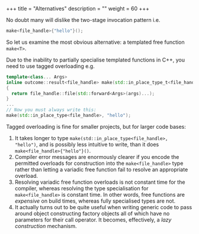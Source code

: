+++
title = "Alternatives"
description = ""
weight = 60
+++

No doubt many will dislike the two-stage invocation pattern i.e.

```c++
make<file_handle>{"hello"}();
```

So let us examine the most obvious alternative: a templated free function `make<T>`.

Due to the inability to partially specialise templated functions in C++, you
need to use tagged overloading e.g.

```c++
template<class... Args>
inline outcome::result<file_handle> make(std::in_place_type_t<file_handle>, Args&& ... args)
{
  return file_handle::file(std::forward<Args>(args)...);
}
...
// Now you must always write this:
make(std::in_place_type<file_handle>, "hello");
```

Tagged overloading is fine for smaller projects, but for larger code bases:

1. It takes longer to type `make(std::in_place_type<file_handle>, "hello")`,
and is possibly less intuitive to write,
than it does `make<file_handle>{"hello"}()`.
2. Compiler error messages are enormously clearer if you encode the permitted
overloads for construction into the `make<file_handle>` type rather than
letting a variadic free function fail to resolve an appropriate overload.
3. Resolving variadic free function overloads is not constant time for the compiler,
whereas resolving the type specialisation for `make<file_handle>`
is constant time. In other words, free functions are *expensive* on build
times, whereas fully specialised types are not.
4. It actually turns out to be quite useful when writing generic code
to pass around object constructing factory objects all of which have
no parameters for their call operator. It becomes, effectively, a
*lazy construction* mechanism.
